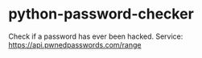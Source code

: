 # python-password-checker

Check if a password has ever been hacked.
Service: https://api.pwnedpasswords.com/range
